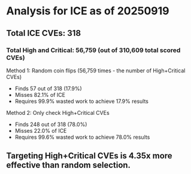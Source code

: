 # Analysis for ICE as of 20250919

## Total ICE CVEs: 318
### Total High and Critical: 56,759 (out of 310,609 total scored CVEs)

Method 1: Random coin flips (56,759 times - the number of High+Critical CVEs)
  - Finds 57 out of 318 (17.9%)
  - Misses 82.1% of ICE
  - Requires 99.9% wasted work to achieve 17.9% results

Method 2: Only check High+Critical CVEs
  - Finds 248 out of 318 (78.0%)
  - Misses 22.0% of ICE
  - Requires 99.6% wasted work to achieve 78.0% results

## Targeting High+Critical CVEs is 4.35x more effective than random selection.
